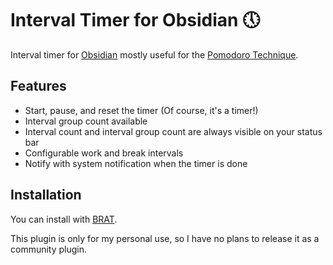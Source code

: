# Interval Timer for Obsidian 🕔

Interval timer for [Obsidian](https://obsidian.md/) mostly useful for the [Pomodoro Technique](https://www.pomodorotechnique.com/).

## Features

- Start, pause, and reset the timer (Of course, it's a timer!)
- Interval group count available
- Interval count and interval group count are always visible on your status bar
- Configurable work and break intervals
- Notify with system notification when the timer is done

## Installation

You can install with [BRAT](https://github.com/TfTHacker/obsidian42-brat).

This plugin is only for my personal use, so I have no plans to release it as a community plugin.
